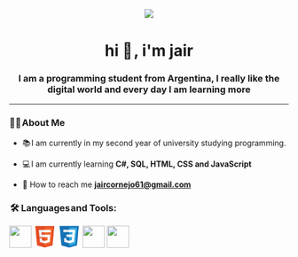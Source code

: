 <div class="header" align="center">
    <img src="https://media.giphy.com/media/bGgsc5mWoryfgKBx1u/giphy.gif" width="170">
    <h1 align="center">hi 👋 , i'm jair</h1>
    <h3 align="center">I am a programming student from Argentina, I really like the digital world and every day I am learning more</h3>
</div>

---

### 👨‍💻 About Me

- 📚 I am currently in my second year of university studying programming.

- 💻 I am currently learning **C#, SQL, HTML, CSS and JavaScript**

- 📧 How to reach me **jaircornejo61@gmail.com**

<div align="left">
    <h3> 🛠️ Languages and Tools:</h3>
    <div>
        <img src="https://upload.wikimedia.org/wikipedia/commons/thumb/1/18/ISO_C%2B%2B_Logo.svg/1822px-ISO_C%2B%2B_Logo.svg.png" alt="" width="40" height="40">
        <img src="https://github.com/devicons/devicon/blob/master/icons/html5/html5-original.svg" alt="" width="40" height="40">
        <img src="https://github.com/devicons/devicon/blob/master/icons/css3/css3-original.svg" alt="" width="40" height="40">
        <img src="https://1000marcas.net/wp-content/uploads/2020/12/Microsoft-Excel-Logo-2013.png" alt="" width="40" height="40">
        <img src="https://upload.wikimedia.org/wikipedia/commons/thumb/8/8d/Microsoft_Word_2013-2019_logo.svg/2170px-Microsoft_Word_2013-2019_logo.svg.png" alt="" width="40" height="40">
    </div>
</div>

